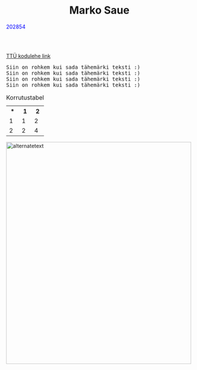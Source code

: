 <html>

<body>

<h1 style="text-align:center;">Marko Saue</h1>

<p style="color:blue;">202854</p>
<p>
<br>
<br>
</p>
<a href="https://taltech.ee/">TTÜ kodulehe link</a>

<pre>
Siin on rohkem kui sada tähemärki teksti :)
Siin on rohkem kui sada tähemärki teksti :)
Siin on rohkem kui sada tähemärki teksti :)
Siin on rohkem kui sada tähemärki teksti :)
</pre>
<table style="width:50%">
<caption>Korrutustabel</caption>
  <tr>
    <th>*</th>
    <th>1</th>
    <th>2</th>
  </tr>
  <tr>
    <td>1</td>
    <td>1</td>
    <td>2</td>
  </tr>
  <tr>
    <td>2</td>
    <td>2</td>
    <td>4</td>
  </tr>
</table>

<img src="https://thenextscoop.com/wp-content/uploads/2017/08/download-free-images-website-1280x720.jpg" alt="alternatetext" style="width:500px;height:600px;">

</body>
</html>
